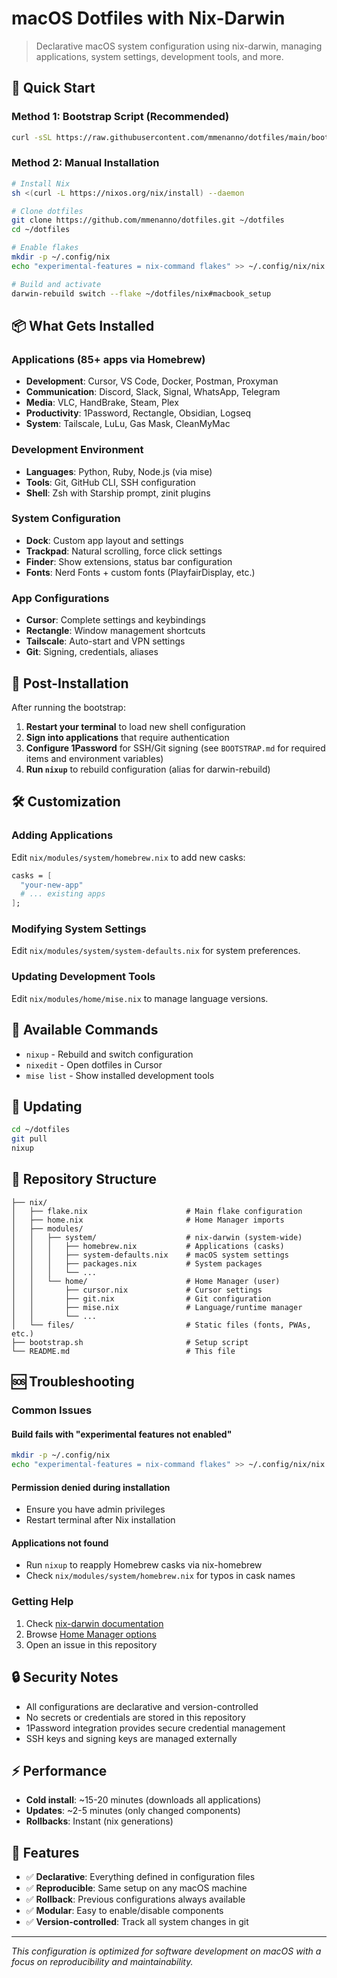 # macOS Dotfiles with Nix-Darwin

> Declarative macOS system configuration using nix-darwin, managing applications, system settings, development tools, and more.

## 🚀 Quick Start

### Method 1: Bootstrap Script (Recommended)

```bash
curl -sSL https://raw.githubusercontent.com/mmenanno/dotfiles/main/bootstrap.sh | bash
```

### Method 2: Manual Installation

```bash
# Install Nix
sh <(curl -L https://nixos.org/nix/install) --daemon

# Clone dotfiles
git clone https://github.com/mmenanno/dotfiles.git ~/dotfiles
cd ~/dotfiles

# Enable flakes
mkdir -p ~/.config/nix
echo "experimental-features = nix-command flakes" >> ~/.config/nix/nix.conf

# Build and activate
darwin-rebuild switch --flake ~/dotfiles/nix#macbook_setup
```

## 📦 What Gets Installed

### Applications (85+ apps via Homebrew)

- **Development**: Cursor, VS Code, Docker, Postman, Proxyman
- **Communication**: Discord, Slack, Signal, WhatsApp, Telegram
- **Media**: VLC, HandBrake, Steam, Plex
- **Productivity**: 1Password, Rectangle, Obsidian, Logseq
- **System**: Tailscale, LuLu, Gas Mask, CleanMyMac

### Development Environment

- **Languages**: Python, Ruby, Node.js (via mise)
- **Tools**: Git, GitHub CLI, SSH configuration
- **Shell**: Zsh with Starship prompt, zinit plugins

### System Configuration

- **Dock**: Custom app layout and settings
- **Trackpad**: Natural scrolling, force click settings
- **Finder**: Show extensions, status bar configuration
- **Fonts**: Nerd Fonts + custom fonts (PlayfairDisplay, etc.)

### App Configurations

- **Cursor**: Complete settings and keybindings
- **Rectangle**: Window management shortcuts
- **Tailscale**: Auto-start and VPN settings
- **Git**: Signing, credentials, aliases

## 🔧 Post-Installation

After running the bootstrap:

1. **Restart your terminal** to load new shell configuration
2. **Sign into applications** that require authentication
3. **Configure 1Password** for SSH/Git signing (see `BOOTSTRAP.md` for required items and environment variables)
4. **Run `nixup`** to rebuild configuration (alias for darwin-rebuild)

## 🛠 Customization

### Adding Applications

Edit `nix/modules/system/homebrew.nix` to add new casks:

```nix
casks = [
  "your-new-app"
  # ... existing apps
];
```

### Modifying System Settings

Edit `nix/modules/system/system-defaults.nix` for system preferences.

### Updating Development Tools

Edit `nix/modules/home/mise.nix` to manage language versions.

## 📱 Available Commands

- `nixup` - Rebuild and switch configuration
- `nixedit` - Open dotfiles in Cursor
- `mise list` - Show installed development tools

## 🔄 Updating

```bash
cd ~/dotfiles
git pull
nixup
```

## 📁 Repository Structure

```text
├── nix/
│   ├── flake.nix                      # Main flake configuration
│   ├── home.nix                       # Home Manager imports
│   ├── modules/
│   │   ├── system/                    # nix-darwin (system-wide)
│   │   │   ├── homebrew.nix           # Applications (casks)
│   │   │   ├── system-defaults.nix    # macOS system settings
│   │   │   ├── packages.nix           # System packages
│   │   │   └── ...
│   │   └── home/                      # Home Manager (user)
│   │       ├── cursor.nix             # Cursor settings
│   │       ├── git.nix                # Git configuration
│   │       ├── mise.nix               # Language/runtime manager
│   │       └── ...
│   └── files/                         # Static files (fonts, PWAs, etc.)
├── bootstrap.sh                       # Setup script
└── README.md                          # This file
```

## 🆘 Troubleshooting

### Common Issues

#### Build fails with "experimental features not enabled"

```bash
mkdir -p ~/.config/nix
echo "experimental-features = nix-command flakes" >> ~/.config/nix/nix.conf
```

#### Permission denied during installation

- Ensure you have admin privileges
- Restart terminal after Nix installation

#### Applications not found

- Run `nixup` to reapply Homebrew casks via nix-homebrew
- Check `nix/modules/system/homebrew.nix` for typos in cask names

### Getting Help

1. Check [nix-darwin documentation](https://daiderd.com/nix-darwin/)
2. Browse [Home Manager options](https://nix-community.github.io/home-manager/options.html)
3. Open an issue in this repository

## 🔒 Security Notes

- All configurations are declarative and version-controlled
- No secrets or credentials are stored in this repository
- 1Password integration provides secure credential management
- SSH keys and signing keys are managed externally

## ⚡ Performance

- **Cold install**: ~15-20 minutes (downloads all applications)
- **Updates**: ~2-5 minutes (only changed components)
- **Rollbacks**: Instant (nix generations)

## 🌟 Features

- ✅ **Declarative**: Everything defined in configuration files
- ✅ **Reproducible**: Same setup on any macOS machine
- ✅ **Rollback**: Previous configurations always available
- ✅ **Modular**: Easy to enable/disable components
- ✅ **Version-controlled**: Track all system changes in git

---

*This configuration is optimized for software development on macOS with a focus on reproducibility and maintainability.*
